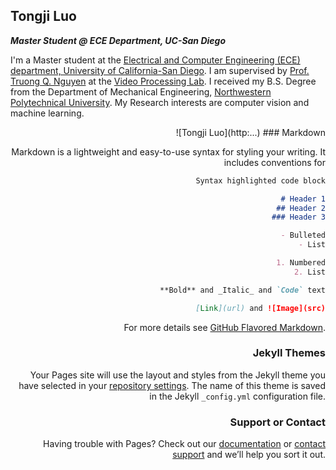 ## Tongji Luo

***Master Student @ ECE Department, UC-San Diego***

I'm a Master student at the [Electrical and Computer Engineering (ECE) department, University of California-San Diego](http://www.ece.ucsd.edu). I am supervised by [Prof. Truong Q. Nguyen](http://jacobsschool.ucsd.edu/faculty/faculty_bios/index.sfe?fmp_recid=48) at the [Video Processing Lab](http://videoprocessing.ucsd.edu). I received my B.S. Degree from the Department of Mechanical Engineering, [Northwestern Polytechnical University](https://www.nwpu.edu.cn/). My Research interests are computer vision and machine learning.

<div align=right>![Tongji Luo](http:...)
### Markdown

Markdown is a lightweight and easy-to-use syntax for styling your writing. It includes conventions for

```markdown
Syntax highlighted code block

# Header 1
## Header 2
### Header 3

- Bulleted
- List

1. Numbered
2. List

**Bold** and _Italic_ and `Code` text

[Link](url) and ![Image](src)
```

For more details see [GitHub Flavored Markdown](https://guides.github.com/features/mastering-markdown/).

### Jekyll Themes

Your Pages site will use the layout and styles from the Jekyll theme you have selected in your [repository settings](https://github.com/TongJiL/research.github.com/settings). The name of this theme is saved in the Jekyll `_config.yml` configuration file.

### Support or Contact

Having trouble with Pages? Check out our [documentation](https://help.github.com/categories/github-pages-basics/) or [contact support](https://github.com/contact) and we’ll help you sort it out.
